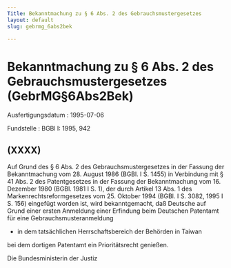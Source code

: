 ```yaml
---
Title: Bekanntmachung zu § 6 Abs. 2 des Gebrauchsmustergesetzes
layout: default
slug: gebrmg_6abs2bek

---
```


# Bekanntmachung zu § 6 Abs. 2 des Gebrauchsmustergesetzes (GebrMG§6Abs2Bek)

Ausfertigungsdatum
:   1995-07-06

Fundstelle
:   BGBl I: 1995, 942



## (XXXX)

Auf Grund des § 6 Abs. 2 des Gebrauchsmustergesetzes in der Fassung
der Bekanntmachung vom 28. August 1986 (BGBl. I S. 1455) in Verbindung
mit § 41 Abs. 2 des Patentgesetzes in der Fassung der Bekanntmachung
vom 16. Dezember 1980 (BGBl. 1981 I S. 1), der durch Artikel 13 Abs. 1
des Markenrechtsreformgesetzes vom 25. Oktober 1994 (BGBl. I S. 3082,
1995 I S. 156) eingefügt worden ist, wird bekanntgemacht, daß Deutsche
auf Grund einer ersten Anmeldung einer Erfindung beim Deutschen
Patentamt für eine Gebrauchsmusteranmeldung

*   in dem tatsächlichen Herrschaftsbereich der Behörden in Taiwan



bei dem dortigen Patentamt ein Prioritätsrecht genießen.

Die Bundesministerin der Justiz

